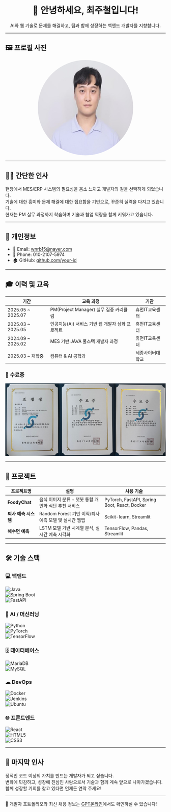 <h1 align="center">👋 안녕하세요, 최주철입니다!</h1>
<p align="center">AI와 웹 기술로 문제를 해결하고, 팀과 함께 성장하는 백엔드 개발자를 지향합니다.</p>

---

## 🖼 프로필 사진

<p align="center">
  <img src="https://github.com/Joo-Cheol/Joo-Cheol/blob/main/%EC%82%AC%EC%A7%84.jpg" width="300" height="300" style="border-radius: 50%" alt="profile" />
</p>

---

## 🙋‍♂️ 간단한 인사

현장에서 MES/ERP 시스템의 필요성을 몸소 느끼고 개발자의 길을 선택하게 되었습니다.  
기술에 대한 흥미와 문제 해결에 대한 집요함을 기반으로, 꾸준히 실력을 다지고 있습니다.  
현재는 PM 실무 과정까지 학습하며 기술과 협업 역량을 함께 키워가고 있습니다.

---

## 🧾 개인정보

- 📧 Email: wnrb15@naver.com  
- 📱 Phone: 010-2107-5974  
- 🏠 GitHub: [github.com/your-id](https://github.com/your-id)

---

## 🎓 이력 및 교육

| 기간 | 교육 과정 | 기관 |
|------|-----------|------|
| 2025.05 ~ 2025.07 | PM(Project Manager) 실무 집중 커리큘럼  | 휴먼IT교육센터 |
| 2025.03 ~ 2025.05 | 인공지능(AI) 서비스 기반 웹 개발자 심화 프로젝트 | 휴먼IT교육센터 |
| 2024.09 ~ 2025.02 | MES 기반 JAVA 풀스택 개발자 과정 | 휴먼IT교육센터 |
| 2025.03 ~ 재학중 | 컴퓨터 & AI 공학과 | 세종사이버대학교 |

### 📑 수료증

<p>
  <img src="https://github.com/Joo-Cheol/Joo-Cheol/blob/main/%EC%88%98%EB%A3%8C%EC%A6%9D.jpg" width="800"/>  
</p>

---

## 🚀 프로젝트

| 프로젝트명 | 설명 | 사용 기술 |
|------------|------|-----------|
| **FoodyChat** | 음식 이미지 분류 + 챗봇 통합 개인화 식단 추천 서비스 | PyTorch, FastAPI, Spring Boot, React, Docker |
| **퇴사 예측 시스템** | Random Forest 기반 이직/퇴사 예측 모델 및 실시간 웹앱 | Scikit-learn, Streamlit |
| **해수면 예측** | LSTM 모델 기반 시계열 분석, 실시간 예측 시각화 | TensorFlow, Pandas, Streamlit |

---

## 🛠 기술 스택

### 💻 백엔드  
![Java](https://img.shields.io/badge/Java-007396?style=flat&logo=java&logoColor=white)  
![Spring Boot](https://img.shields.io/badge/SpringBoot-6DB33F?style=flat&logo=springboot&logoColor=white)  
![FastAPI](https://img.shields.io/badge/FastAPI-009688?style=flat&logo=fastapi&logoColor=white)

### 🧠 AI / 머신러닝  
![Python](https://img.shields.io/badge/Python-3776AB?style=flat&logo=python&logoColor=white)  
![PyTorch](https://img.shields.io/badge/PyTorch-EE4C2C?style=flat&logo=pytorch&logoColor=white)  
![TensorFlow](https://img.shields.io/badge/TensorFlow-FF6F00?style=flat&logo=tensorflow&logoColor=white)

### 🗄 데이터베이스  
![MariaDB](https://img.shields.io/badge/MariaDB-003545?style=flat&logo=mariadb&logoColor=white)  
![MySQL](https://img.shields.io/badge/MySQL-4479A1?style=flat&logo=mysql&logoColor=white)

### ☁ DevOps  
![Docker](https://img.shields.io/badge/Docker-2496ED?style=flat&logo=docker&logoColor=white)  
![Jenkins](https://img.shields.io/badge/Jenkins-D24939?style=flat&logo=jenkins&logoColor=white)  
![Ubuntu](https://img.shields.io/badge/Ubuntu-E95420?style=flat&logo=ubuntu&logoColor=white)

### 🌐 프론트엔드  
![React](https://img.shields.io/badge/React-20232A?style=flat&logo=react&logoColor=61DAFB)  
![HTML5](https://img.shields.io/badge/HTML5-E34F26?style=flat&logo=html5&logoColor=white)  
![CSS3](https://img.shields.io/badge/CSS3-1572B6?style=flat&logo=css3&logoColor=white)

---

## 📝 마지막 인사

정적인 코드 이상의 가치를 만드는 개발자가 되고 싶습니다.  
변화에 민감하고, 성장에 진심인 사람으로서 기술과 함께 계속 앞으로 나아가겠습니다.  
함께 성장할 기회를 찾고 있다면 언제든 연락 주세요!

---

📌 개발자 포트폴리오와 최신 채용 정보는 [GPT온라인](https://gptonline.ai/ko/)에서도 확인하실 수 있습니다!

